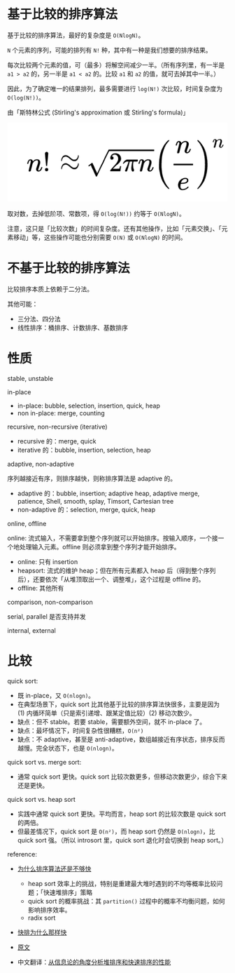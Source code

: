 # 基于比较的排序算法

基于比较的排序算法，最好的复杂度是 `O(NlogN)`。

`N` 个元素的序列，可能的排列有 `N!` 种，其中有一种是我们想要的排序结果。

每次比较两个元素的值，可（最多）将解空间减少一半。（所有序列里，有一半是 `a1 > a2` 的，另一半是 `a1 < a2` 的。比较 `a1` 和 `a2` 的值，就可去掉其中一半。）

因此，为了确定唯一的结果排列，最多需要进行 `log(N!)` 次比较，时间复杂度为 `O(log(N!))`。

由「斯特林公式 (Stirling's approximation 或 Stirling's formula)」

![pic](pics/stirling-approximation.png)

取对数，去掉低阶项、常数项，得 `O(log(N!))` 约等于 `O(NlogN)`。

注意，这只是「比较次数」的时间复杂度。还有其他操作，比如「元素交换」、「元素移动」等，这些操作可能也分别需要 `O(N)` 或 `O(NlogN)` 的时间。

# 不基于比较的排序算法

比较排序本质上依赖于二分法。

其他可能：
- 三分法、四分法
- 线性排序：桶排序、计数排序、基数排序

# 性质

stable, unstable

in-place
- in-place: bubble, selection, insertion, quick, heap
- non in-place: merge, counting

recursive, non-recursive (iterative)

- recursive 的：merge, quick
- iterative 的：bubble, insertion, selection, heap

adaptive, non-adaptive

序列越接近有序，则排序越快，则称排序算法是 adaptive 的。
- adaptive 的：bubble, insertion; adaptive heap, adaptive merge, patience, Shell, smooth, splay, Timsort, Cartesian tree
- non-adaptive 的：selection, merge, quick, heap

online, offline

online: 流式输入，不需要拿到整个序列就可以开始排序。按输入顺序，一个接一个地处理输入元素。offline 则必须拿到整个序列才能开始排序。

- online: 只有 insertion
- heapsort: 流式的维护 heap；但在所有元素都入 heap 后（得到整个序列后），还要依次「从堆顶取出一个、调整堆」，这个过程是 offline 的。
- offline: 其他所有

comparison, non-comparison

serial, parallel 是否支持并发

internal, external

# 比较

quick sort:
- 既 in-place，又 `O(nlogn)`。
- 在典型场景下，quick sort 比其他基于比较的排序算法快很多，主要是因为 (1) 内循环简单（只是索引递增、跟某定值比较）(2) 移动次数少。
- 缺点：但不 stable。若要 stable，需要额外空间，就不 in-place 了。
- 缺点：最坏情况下，时间复杂性很糟糕，`O(n²)`
- 缺点：不 adaptive，甚至是 anti-adaptive，数组越接近有序状态，排序反而越慢。完全状态下，也是 `O(nlogn)`。

quick sort vs. merge sort:
- 通常 quick sort 更快。quick sort 比较次数更多，但移动次数更少，综合下来还是更快。

quick sort vs. heap sort
- 实践中通常 quick sort 更快。平均而言，heap sort 的比较次数是 quick sort 的两倍。
- 但最差情况下，quick sort 是 `O(n²)`，而 heap sort 仍然是 `O(nlogn)`，比 quick sort 强。（所以 introsort 里，quick sort 退化时会切换到 heap sort。）

reference:
- [为什么排序算法还是不够快](https://mp.weixin.qq.com/s/byHph8H48SIMmiVu8XTtrQ)
  - heap sort 效率上的挑战，特别是重建最大堆时遇到的不均等概率比较问题；「快速堆排序」策略
  - quick sort 的概率挑战：其 `partition()` 过程中的概率不均衡问题，如何影响排序效率。
  - radix sort

- [快排为什么那样快](https://mindhacks.cn/2008/06/13/why-is-quicksort-so-quick)
- [原文](https://www.inference.org.uk/mackay/sorting/sorting.html)
- 中文翻译：[从信息论的角度分析堆排序和快速排序的性能](https://mp.weixin.qq.com/s/BvxSWnIp9QFkM5GhOZHDPg)

